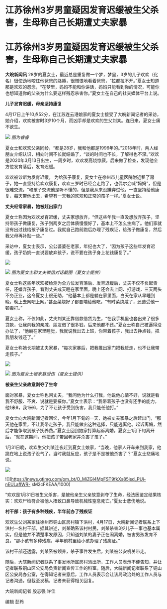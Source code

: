 # 江苏徐州3岁男童疑因发育迟缓被生父杀害，生母称自己长期遭丈夫家暴

# 江苏徐州3岁男童疑因发育迟缓被生父杀害，生母称自己长期遭丈夫家暴

**大皖新闻讯**
28岁的夏女士，最近总是重复做一个梦，梦里，3岁的儿子欢欢（化名）很使劲地咬住他爸爸的胳膊，很憎恨地看着爸爸，“拉都拉不开。”夏女士知道那是欢欢的怨念，“在梦里，妈妈不能和你讲话，妈妈只能看到你的情况，可能你也想知道你的父亲为什么要这样残忍杀害你。”夏女士在自己的社交媒体平台上说。

**儿子发育迟缓，母亲坚持康复**

4月17日上午10点52分，在江苏连云港娘家的夏女士接受了大皖新闻记者的采访，她介绍，欢欢被害时3岁10个月，而凶手却是欢欢的生父刘某。连日来，夏女士痛不欲生。

![](https://inews.gtimg.com/om_bt/OHIEU3VOv4U71FkOJPiNq2X_x5QooiWs4ow0hyMUA5m_YAA/1000)
_图为睿睿_

夏女士和欢欢父亲同龄，“都是28岁，我和他都是1996年的。”2018年时，两人经朋友介绍认识，相处时间不长就结婚了，“谈的时间也不长，了解得也不深。”欢欢是2020年3月13日出生，一周岁时，欢欢发高烧惊厥，后来做了检查，发现他全方位发育落后，发育迟缓。

欢欢被诊断为发育迟缓，
为给孩子康复，夏女士在徐州市儿童医院附近租了房子，她一直坚持给欢欢康复，欢欢三岁时已经会走路了，也偶尔会喊“妈妈”，但是很难交流，“和孩子交流他是听不懂的，但是我从来没嫌弃过他，一直坚持给他康复，每天带他出去，希望有一天我的欢欢和正常的孩子一样。”夏女士说。

**丈夫经常家暴，她被赶出家门**

夏女士称因为欢欢发育迟缓，丈夫家想放弃，“但这些年我一直没想放弃孩子，坚持带孩子做康复，孩子到两岁之后体质慢慢好了，基本上不怎么生病了。他们家就没有出过钱给孩子康复过。我就自己跑前跑后办理了残疾证，给孩子做康复，然后我父母再补贴一些。”

采访中，夏女士表示，公公婆婆在老家，年纪也大了，“因为孩子这些年发育迟缓，孩子奶奶一直说要放弃孩子，说不要在孩子身上花钱康复了。”

![](https://inews.gtimg.com/om_bt/OIn3QFsJpdXNzCs0kg-8T9I1Ld8uhu9K_OR5-7Klb_XTEAA/1000)

![](https://inews.gtimg.com/om_bt/Ok0AoTbAWTMwMDfmi1FTwyQh1qI6x2IKobfkHfPXfRGu0AA/1000)
_图为夏女士和丈夫微信对话截图（夏女士提供）_

夏女士称这些年欢欢被检测为全方位发育落后、发育迟缓后，丈夫不仅不负起责任，还嫌弃孩子。看到丈夫成天睡在家里面，晚上还会去上网、打游戏，三天两头不务正业，这令夏女士很无助，“他基本上都是躺在家里面，白天在家从早睡到晚，晚上去网吧上网。”甚至菜烧好了都要端给他吃，“有时菜烧咸了，还遭受他一顿毒打。”

夏女士称，不仅如此，丈夫刘某还靠借款借贷为生，“在我手机里也套出来了很多贷款，让我向我的亲戚、朋友借了很多钱，后来他都不还。”夏女士称自己被逼得没办法了，“他躺在家里睡觉，我就说我出去上班，你带着孩子，我出去挣点钱，把我朋友钱还了。”

夏女士称她长期被丈夫家暴，“每次家暴后，把我推出家门把我赶走，也不让我带走孩子。”

![](https://inews.gtimg.com/om_bt/OqJvEeSyAgCuBQZ9DLUF2IDSYfSJZ12C3RhlsX6JTAd54AA/1000)

![](https://inews.gtimg.com/om_bt/OzB410z6yA2IJ6TM2xH1qKzuPkM4YpHQ50sUcl4CPr630AA/1000)
_图为夏女士被家暴受伤（夏女士提供）_

**被亲生父亲故意剥夺了生命**

面对家暴，夏女士称也问丈夫，“我问他为什么打我，他说他心情不好，说就是看我不舒服、不爽、说就是要揍你。”夏女士表示：“我带着孩子也没有还手的能力，他1米8，我1米6，为了不让孩子受到伤害，我只能任他打。”

夏女士向大皖新闻记者回忆，今年1月下旬的一天，她被丈夫家暴之后赶出门，“那天他在家里，不让我带走孩子，我只能做出这种选择，只能逃离他。起诉离婚，然后才能争取到孩子抚养费。”夏女士回到娘家打算起诉离婚，夏女士1月下旬离开后，“就在这期间，他把孩子带回老家并杀害了孩子。”

1月31日晚，欢欢生父刘某连夜赶到夏女士娘家，“当晚，他家人开车来到我家，他跪在地上说孩子没气了。当时我就反应，孩子是不是被他杀害了？”夏女士悲痛地说。

![](https://inews.gtimg.com/om_bt/OTAZujd3z9AXkh3VRUsJaNBzeULLXtgvrtlDjXqrpGW48AA/1000)

![](https://inews.gtimg.com/om_bt/O_MiZGl4MpFST9fkXs85isd_PUi-nEULafIWR-
sM2cFKEAA/1000)

“欢欢是1月31日被生父杀害，是被他亲生父亲故意剥夺了生命，经法医鉴定结果核实：欢欢尸检符合被他人捂致口鼻导致机械性窒息死亡。”夏女士悲伤地说。

**村干部：孩子有多种残疾，半年前办了残疾证**

欢欢生父刘某家住徐州市铜山区房村镇下洪村，4月17日，大皖新闻记者联系上下洪村一名村干部，据其讲述，刘某确系该村村民，刘某杀害3岁儿子一事也基本属实，但是他并不清楚事发原因，只知道刘某的妻子正在闹离婚，被害男孩发育不良，“那小孩有多种残疾，半年前村里给小孩办理了残疾证。”

该村干部还透露，刘某系被领养，杀子事件发生后，刘某被公安机关带走。

随后，大皖新闻记者联系了事发地所属房村派出所，工作人员表示不便告知，并让记者联系铜山区公安局负责新闻宣传工作的科室。随后，大皖新闻记者联系了铜山区公安局办公室，在得知记者来意后，工作人员表示会让该局政治处的工作人员与记者沟通，但截至发稿，记者未获得相关回复。

大皖新闻记者 殷志强 许佳

编辑 彭玲

